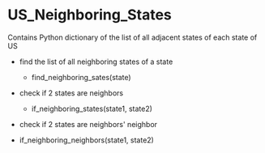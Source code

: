# US_Neighboring_States
Contains Python dictionary of the list of all adjacent states of each state of US

* find the list of all neighboring states of a state
  * find_neighboring_sates(state)

* check if 2 states are neighbors
  * if_neighboring_states(state1, state2)

* check if 2 states are neighbors' neighbor
 * if_neighboring_neighbors(state1, state2)
